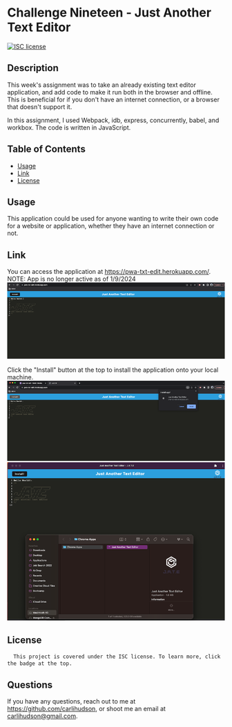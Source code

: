 #  Challenge Nineteen - Just Another Text Editor 

  [![ISC license](https://img.shields.io/badge/License-ISC-blue.svg)](https://choosealicense.com/licenses/isc//)
        
  ## Description
   This week's assignment was to take an already existing text editor application, and add code to make it run both in the browser and offline. This is beneficial for if you don't have an internet connection, or a browser that doesn't support it. 
   
   In this assignment, I used Webpack, idb, express, concurrently, babel, and workbox. The code is written in JavaScript.
  
  ## Table of Contents
  - [Usage](#usage)
  - [Link](#link)
  - [License](#license)
  
  ## Usage
  This application could be used for anyone wanting to write their own code for a website or application, whether they have an internet connection or not.

  ## Link
  You can access the application at https://pwa-txt-edit.herokuapp.com/. NOTE: App is no longer active as of 1/9/2024 <br>
  ![Alt text](./client/src/images/homepage.png)
  
  Click the "Install" button at the top to install the application onto your local machine. 
  ![Alt text](./client/src/images/install.png)
  ![Alt text](./client/src/images/offline.png)
  
  ## License
      This project is covered under the ISC license. To learn more, click the badge at the top.

  ## Questions
  If you have any questions, reach out to me at https://github.com/carlihudson, or shoot me an email at carlihudson@gmail.com.
   
